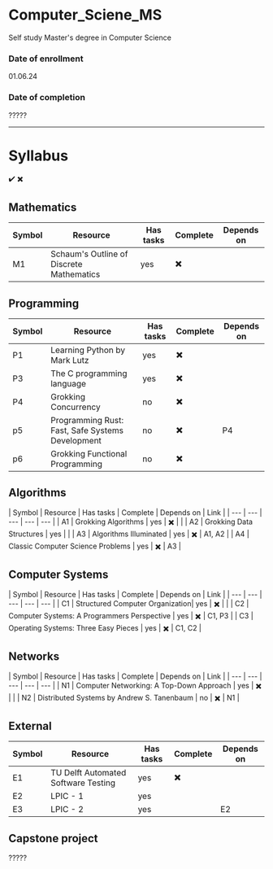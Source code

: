 # Computer_Sciene_MS
Self study Master's degree in Computer Science

### Date of enrollment 
01.06.24

### Date of completion
?????
___

# Syllabus 
✔️
✖️

## Mathematics 

| Symbol | Resource | Has tasks | Complete | Depends on |
| --- | --- | --- | --- | --- | 
| M1 | Schaum's Outline of Discrete Mathematics | yes | ✖️ |   |


## Programming

| Symbol | Resource | Has tasks | Complete | Depends on |
| --- | --- | --- | --- | --- |
| P1 | Learning Python by Mark Lutz | yes | ✖️ |   |
| P3 | The C programming language | yes | ✖️ |   |
| P4 | Grokking Concurrency | no | ✖️ |   |
| p5 | Programming Rust: Fast, Safe Systems Development | no | ✖️ | P4 |
| p6 | Grokking Functional Programming | no | ✖️ |   |


## Algorithms 

| Symbol | Resource | Has tasks | Complete | Depends on | Link |
| --- | --- | --- | --- | --- |
| A1 | Grokking Algorithms | yes | ✖️ |  |
| A2 | Grokking Data Structures | yes  | |
| A3 | Algorithms Illuminated | yes | ✖️ | A1, A2 |
| A4 | Classic Computer Science Problems | yes | ✖️ | A3 |

## Computer Systems 

| Symbol | Resource | Has tasks | Complete | Depends on | Link |
| --- | --- | --- | --- | --- |
| C1 | Structured Computer Organization| yes | ✖️ |  |
| C2 | Computer Systems: A Programmers Perspective | yes | ✖️ | C1, P3 |
| C3 | Operating Systems: Three Easy Pieces | yes | ✖️ | C1, C2 |

## Networks
| Symbol | Resource | Has tasks | Complete | Depends on | Link |
| --- | --- | --- | --- | --- |
| N1 | Computer Networking: A Top-Down Approach | yes | ✖️ |  |
| N2 | Distributed Systems by Andrew S. Tanenbaum | no | ✖️ | N1 |

## External 


| Symbol | Resource | Has tasks | Complete | Depends on
| --- | --- | --- | --- | --- | 
| E1 | TU Delft Automated Software Testing | yes | ✖️ |
| E2 | LPIC - 1 | yes |    |
| E3 | LPIC - 2 | yes|  | E2 |

## Capstone project
?????


